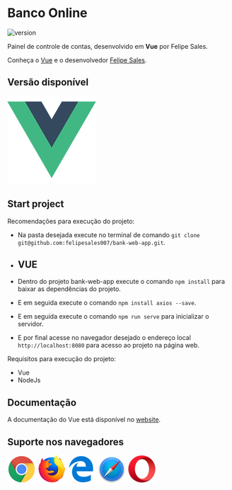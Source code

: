 # Banco Online

![version](https://img.shields.io/badge/version-1.0.0-blue.svg)

Painel de controle de contas, desenvolvido em **Vue** por Felipe Sales.

Conheça o [Vue](https://vuejs.org/) e o desenvolvedor [Felipe Sales](https://www.felipesales.com.br).

## Versão disponível

![](src/assets/image/readme/version/vue.png)

## Start project

Recomendações para execução do projeto:

- Na pasta desejada execute no terminal de comando `git clone git@github.com:felipesales007/bank-web-app.git`.

- ## VUE
- Dentro do projeto bank-web-app execute o comando `npm install` para baixar as dependências do projeto.
- E em seguida execute o comando `npm install axios --save`.
- E em seguida execute o comando `npm run serve` para inicializar o servidor.
- E por final acesse no navegador desejado o endereço local `http://localhost:8080` para acesso ao projeto na página web.

Requisitos para execução do projeto:

- Vue
- NodeJs

## Documentação
A documentação do Vue está disponível no [website](https://vuejs.org/).

## Suporte nos navegadores

![](src/assets/image/readme/browsers/chrome.png)
![](src/assets/image/readme/browsers/firefox.png)
![](src/assets/image/readme/browsers/edge.png)
![](src/assets/image/readme/browsers/safari.png)
![](src/assets/image/readme/browsers/opera.png)

